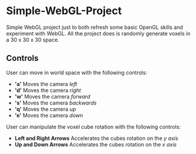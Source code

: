 Simple-WebGL-Project
====================

Simple WebGL project just to both refresh some basic OpenGL skills and experiment with WebGL. All the project does is randomly generate voxels in a 30 x 30 x 30 space.

## Controls
User can move in world space with the following controls:
* **'a'** Moves the camera *left*
* **'d'** Moves the camera *right*
* **'w'** Moves the camera *forward*
* **'s'** Moves the camera *backwards*
* **'q'** Moves the camera *up*
* **'e'** Moves the camera *down*

User can manipulate the voxel cube rotation with the following controls:
* **Left and Right Arrows** Accelerates the cubes rotation on the *y axis*
* **Up and Down Arrows** Accelerates the cubes rotation on the *x axis*
